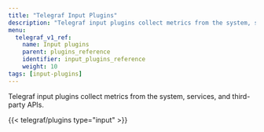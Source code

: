 ```yaml
---
title: "Telegraf Input Plugins"
description: "Telegraf input plugins collect metrics from the system, services, and third-party APIs."
menu:
  telegraf_v1_ref:
    name: Input plugins
    parent: plugins_reference
    identifier: input_plugins_reference
    weight: 10
tags: [input-plugins]
---
```


Telegraf input plugins collect metrics from the system, services, and third-party APIs.

{{< telegraf/plugins type="input" >}}
